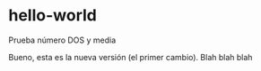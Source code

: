 # hello-world
Prueba número DOS y media

Bueno, esta es la nueva versión (el primer cambio). Blah blah blah
